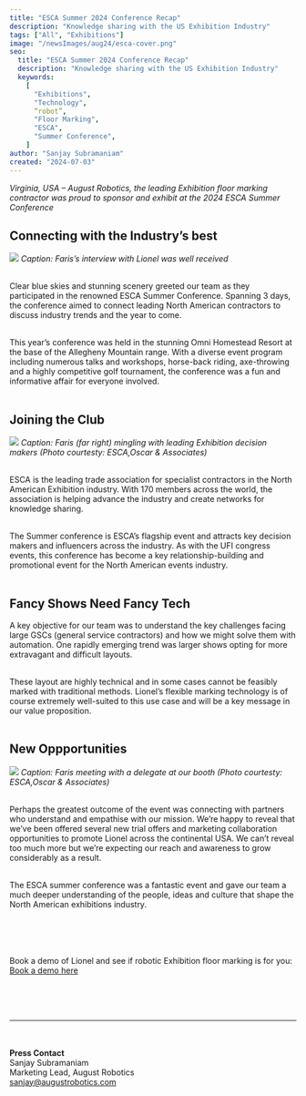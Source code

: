 ```yaml
---
title: "ESCA Summer 2024 Conference Recap"
description: "Knowledge sharing with the US Exhibition Industry"
tags: ["All", "Exhibitions"]
image: "/newsImages/aug24/esca-cover.png"
seo:
  title: "ESCA Summer 2024 Conference Recap"
  description: "Knowledge sharing with the US Exhibition Industry"
  keywords:
    [
      "Exhibitions",
      "Technology",
      “robot”,
      "Floor Marking",
      "ESCA",
      "Summer Conference",
    ]
author: "Sanjay Subramaniam"
created: "2024-07-03"
---
```


_Virginia, USA – August Robotics, the leading Exhibition floor marking contractor was proud to sponsor and exhibit at the 2024 ESCA Summer Conference_

## Connecting with the Industry’s best

<img src="/newsImages/aug24/esca1.png" class="rounded-lg"/>
<i>Caption: Faris’s interview with Lionel was well received  </i> <br/><br/>

Clear blue skies and stunning scenery greeted our team as they participated in the renowned ESCA Summer Conference. Spanning 3 days, the conference aimed to connect leading North American contractors to discuss industry trends and the year to come.<br/><br/>

This year’s conference was held in the stunning Omni Homestead Resort at the base of the Allegheny Mountain range. With a diverse event program including numerous talks and workshops, horse-back riding, axe-throwing and a highly competitive golf tournament, the conference was a fun and informative affair for everyone involved.<br/><br/>

## Joining the Club

<img src="/newsImages/aug24/esca2.png" class="rounded-lg"/>
<i>Caption: Faris (far right) mingling with leading Exhibition decision makers (Photo courtesty: ESCA,Oscar & Associates) </i> <br/><br/>

ESCA is the leading trade association for specialist contractors in the North American Exhibition industry. With 170 members across the world, the association is helping advance the industry and create networks for knowledge sharing.<br/><br/>

The Summer conference is ESCA’s flagship event and attracts key decision makers and influencers across the industry. As with the UFI congress events, this conference has become a key relationship-building and promotional event for the North American events industry.
<br/><br/>

## Fancy Shows Need Fancy Tech

A key objective for our team was to understand the key challenges facing large GSCs (general service contractors) and how we might solve them with automation. One rapidly emerging trend was larger shows opting for more extravagant and difficult layouts.<br/><br/>

These layout are highly technical and in some cases cannot be feasibly marked with traditional methods. Lionel’s flexible marking technology is of course extremely well-suited to this use case and will be a key message in our value proposition.<br/><br/>

## New Oppportunities

<img src="/newsImages/aug24/esca3.png" class="rounded-lg"/>
<i>Caption: Faris meeting with a delegate at our booth  (Photo courtesty: ESCA,Oscar & Associates)  </i> <br/><br/>

Perhaps the greatest outcome of the event was connecting with partners who understand and empathise with our mission. We’re happy to reveal that we’ve been offered several new trial offers and marketing collaboration opportunities to promote Lionel across the continental USA. We can’t reveal too much more but we’re expecting our reach and awareness to grow considerably as a result.<br/><br/>

The ESCA summer conference was a fantastic event and gave our team a much deeper understanding of the people, ideas and culture that shape the North American exhibitions industry.
<br/><br/>

<!-- <ul class="list-disc">
    <li>Millimetre-accurate marking of a range of marks including booth corners and numbers, rigging points, electrical outlets and bespoke labels</li>
    <li>Intelligent fleet operations with multiple Lionel robots working in unison</li>
    <li>Advanced navigation and obstacle avoidance in large spaces</li>
</ul> -->

<br/><br/><br/>
Book a demo of Lionel and see if robotic Exhibition floor marking is for you: <a class="text-arprimary underline" href="https://form.formcan.com/fr68yxakyc7/">Book a demo here</a>

<br/><br/><br/>

---

<br/><br/>
<strong>Press Contact</strong><br/>
Sanjay Subramaniam<br/>
Marketing Lead, August Robotics<br/>
sanjay@augustrobotics.com
